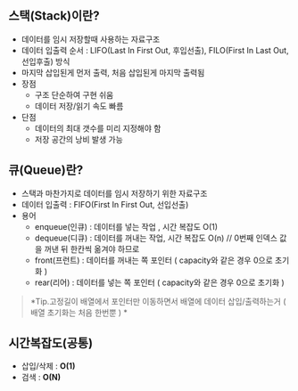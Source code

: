 ﻿## 스택(Stack)이란?
- 데이터를 임시 저장할때 사용하는 자료구조
- 데이터 입출력 순서 : LIFO(Last In First Out, 후입선출), FILO(First In Last Out,선입후출) 방식
- 마지막 삽입된게 먼저 출력, 처음 삽입된게 마지막 출력됨
- 장점
    - 구조 단순하여 구현 쉬움
    - 데이터 저장/읽기 속도 빠름
- 단점
    - 데이터의 최대 갯수를 미리 지정해야 함
    - 저장 공간의 낭비 발생 가능

## 큐(Queue)란?
- 스택과 마찬가지로 데이터를 임시 저장하기 위한 자료구조
- 데이터 입출력 : FIFO(First In First Out, 선입선출)
- 용어
  - enqueue(인큐) : 데이터를 넣는 작업 , 시간 복잡도 O(1)
  - dequeue(디큐) : 데이터를 꺼내는 작업, 시간 복잡도 O(n) // 0번째 인덱스 값을 꺼낸 뒤 한칸씩 옮겨야 하므로
  - front(프런트) : 데이터를 꺼내는 쪽 포인터 ( capacity와 같은 경우 0으로 초기화 )
  - rear(리어) : 데이터를 넣는 쪽 포인터 ( capacity와 같은 경우 0으로 초기화 )
> *Tip.고정길이 배열에서 포인터만 이동하면서 배열에 데이터 삽입/출력하는거 ( 배열 초기화는 처음 한번뿐 ) *

## 시간복잡도(공통) 
- 삽입/삭제 : **O(1)**
- 검색 : **O(N)**